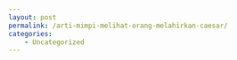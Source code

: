 ```yaml
---
layout: post
permalink: /arti-mimpi-melihat-orang-melahirkan-caesar/
categories:
    - Uncategorized
---
```


